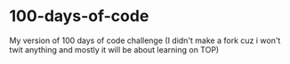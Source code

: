 # 100-days-of-code
My version of 100 days of code challenge (I didn't make a fork cuz i won't twit anything and mostly it will be about learning on TOP)
